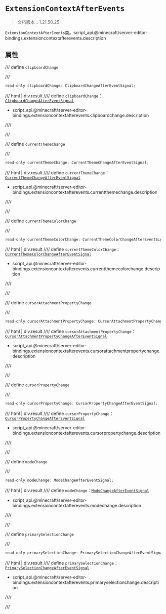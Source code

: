 # `ExtensionContextAfterEvents`

> 文档版本：1.21.50.25

`ExtensionContextAfterEvents`类。script_api.@minecraft/server-editor-bindings.extensioncontextafterevents.description

## 属性

/// define
`clipboardChange`


///

```js
read-only clipboardChange: ClipboardChangeAfterEventSignal;
```

/// html | div.result
//// define
`clipboardChange`：[`ClipboardChangeAfterEventSignal`](./clipboardchangeaftereventsignal.md)

- script_api.@minecraft/server-editor-bindings.extensioncontextafterevents.clipboardchange.description


////

///


/// define
`currentThemeChange`


///

```js
read-only currentThemeChange: CurrentThemeChangeAfterEventSignal;
```

/// html | div.result
//// define
`currentThemeChange`：[`CurrentThemeChangeAfterEventSignal`](./currentthemechangeaftereventsignal.md)

- script_api.@minecraft/server-editor-bindings.extensioncontextafterevents.currentthemechange.description


////

///


/// define
`currentThemeColorChange`


///

```js
read-only currentThemeColorChange: CurrentThemeColorChangeAfterEventSignal;
```

/// html | div.result
//// define
`currentThemeColorChange`：[`CurrentThemeColorChangeAfterEventSignal`](./currentthemecolorchangeaftereventsignal.md)

- script_api.@minecraft/server-editor-bindings.extensioncontextafterevents.currentthemecolorchange.description


////

///


/// define
`cursorAttachmentPropertyChange`


///

```js
read-only cursorAttachmentPropertyChange: CursorAttachmentPropertyChangeAfterEventSignal;
```

/// html | div.result
//// define
`cursorAttachmentPropertyChange`：[`CursorAttachmentPropertyChangeAfterEventSignal`](./cursorattachmentpropertychangeaftereventsignal.md)

- script_api.@minecraft/server-editor-bindings.extensioncontextafterevents.cursorattachmentpropertychange.description


////

///


/// define
`cursorPropertyChange`


///

```js
read-only cursorPropertyChange: CursorPropertyChangeAfterEventSignal;
```

/// html | div.result
//// define
`cursorPropertyChange`：[`CursorPropertyChangeAfterEventSignal`](./cursorpropertychangeaftereventsignal.md)

- script_api.@minecraft/server-editor-bindings.extensioncontextafterevents.cursorpropertychange.description


////

///


/// define
`modeChange`


///

```js
read-only modeChange: ModeChangeAfterEventSignal;
```

/// html | div.result
//// define
`modeChange`：[`ModeChangeAfterEventSignal`](./modechangeaftereventsignal.md)

- script_api.@minecraft/server-editor-bindings.extensioncontextafterevents.modechange.description


////

///


/// define
`primarySelectionChange`


///

```js
read-only primarySelectionChange: PrimarySelectionChangeAfterEventSignal;
```

/// html | div.result
//// define
`primarySelectionChange`：[`PrimarySelectionChangeAfterEventSignal`](./primaryselectionchangeaftereventsignal.md)

- script_api.@minecraft/server-editor-bindings.extensioncontextafterevents.primaryselectionchange.description


////

///


